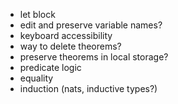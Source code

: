 * let block
* edit and preserve variable names?
* keyboard accessibility
* way to delete theorems?
* preserve theorems in local storage?
* predicate logic
* equality
* induction (nats, inductive types?)